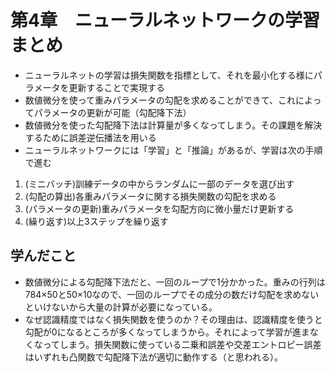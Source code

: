 # 第4章　ニューラルネットワークの学習　まとめ

- ニューラルネットの学習は損失関数を指標として、それを最小化する様にパラメータを更新することで実現する
- 数値微分を使って重みパラメータの勾配を求めることができて、これによってパラメータの更新が可能（勾配降下法）
- 数値微分を使った勾配降下法は計算量が多くなってしまう。その課題を解決するために誤差逆伝播法を用いる
- ニューラルネットワークには「学習」と「推論」があるが、学習は次の手順で進む

1. (ミニバッチ)訓練データの中からランダムに一部のデータを選び出す
2. (勾配の算出)各重みパラメータに関する損失関数の勾配を求める
3. (パラメータの更新)重みパラメータを勾配方向に微小量だけ更新する
4. (繰り返す)以上3ステップを繰り返す

## 学んだこと

- 数値微分による勾配降下法だと、一回のループで1分かかった。重みの行列は784×50と50×10なので、一回のループでその成分の数だけ勾配を求めないといけないから大量の計算が必要になっている。
- なぜ認識精度ではなく損失関数を使うのか？その理由は、認識精度を使うと勾配が0になるところが多くなってしまうから。それによって学習が進まなくなってしまう。損失関数に使っている二乗和誤差や交差エントロピー誤差はいずれも凸関数で勾配降下法が適切に動作する（と思われる）。
